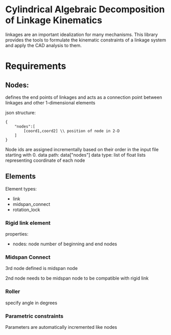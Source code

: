 # Cylindrical Algebraic Decomposition of Linkage Kinematics

linkages are an important idealization for many mechanisms. This library provides the tools to formulate the kinematic constraints of a linkage system and apply the CAD analysis to them.

# Requirements


## Nodes:
defines the end points of linkages and acts as a connection point between linkages and other 1-dimensional elements

json structure:
```
{
    "nodes":[
        [coord1,coord2] \\ position of node in 2-D
    ]
}
```

Node ids are assigned incrementally based on their order in the input file starting with 0.
data path: data["nodes"]
data type: list of float lists representing coordinate of each node

## Elements
Element types:
- link
- midspan_connect
- rotation_lock

### Rigid link element

properties:
- nodes: node number of beginning and end nodes

### Midspan Connect

3rd node defined is midspan node

2nd node needs to be midspan node to be compatible with rigid link

### Roller

specify angle in degrees

### Parametric constraints
 Parameters are automatically incremented like nodes